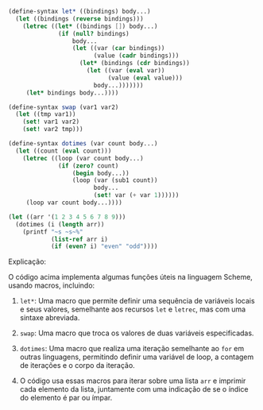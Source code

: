 ```scheme
(define-syntax let* ((bindings) body...)
  (let ((bindings (reverse bindings)))
    (letrec ((let* ((bindings []) body...)
              (if (null? bindings)
                  body...
                  (let ((var (car bindings))
                        (value (cadr bindings)))
                    (let* (bindings (cdr bindings))
                      (let ((var (eval var))
                            (value (eval value)))
                        body...)))))))
     (let* bindings body...))))

(define-syntax swap (var1 var2)
  (let ((tmp var1))
    (set! var1 var2)
    (set! var2 tmp)))

(define-syntax dotimes (var count body...)
  (let ((count (eval count)))
    (letrec ((loop (var count body...)
              (if (zero? count)
                  (begin body...))
                  (loop (var (sub1 count))
                        body...
                        (set! var (+ var 1))))))
     (loop var count body...))))

(let ((arr '(1 2 3 4 5 6 7 8 9)))
  (dotimes (i (length arr))
    (printf "~s ~s~%"
            (list-ref arr i)
            (if (even? i) "even" "odd"))))

```

Explicação:

O código acima implementa algumas funções úteis na linguagem Scheme, usando macros, incluindo:

1. `let*`: Uma macro que permite definir uma sequência de variáveis locais e seus valores, semelhante aos recursos `let` e `letrec`, mas com uma sintaxe abreviada.

2. `swap`: Uma macro que troca os valores de duas variáveis especificadas.

3. `dotimes`: Uma macro que realiza uma iteração semelhante ao `for` em outras linguagens, permitindo definir uma variável de loop, a contagem de iterações e o corpo da iteração.

4. O código usa essas macros para iterar sobre uma lista `arr` e imprimir cada elemento da lista, juntamente com uma indicação de se o índice do elemento é par ou ímpar.